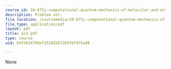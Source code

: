 ```yaml
---
course_id: 10-675j-computational-quantum-mechanics-of-molecular-and-extended-systems-fall-2004
description: Problem set.
file_location: /coursemedia/10-675j-computational-quantum-mechanics-of-molecular-and-extended-systems-fall-2004/b4f3634708ef25282b572b5fb7475e49_ps3.pdf
file_type: application/pdf
layout: pdf
title: ps3.pdf
type: course
uid: b4f3634708ef25282b572b5fb7475e49

---
```

None